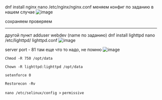 dnf install nginx
nano /etc/nginx/nginx.conf
меняем конфиг по заданию 
в нашем случае 
![image](https://github.com/user-attachments/assets/009b44b8-1cf5-4cae-ae55-ac43d4d3ae18)


сохраняем 
проверяем
_____________________________________________________________________________
другой пункт
adduser webdev (name по заданию)
dnf install lighttpd
nano /etc/lighttpd/ lighttpd.conf
![image](https://github.com/user-attachments/assets/cbc186a4-e818-4a74-af5f-0aeb85241a5e)

server port - 81
там еще что то надо, не помню
![image](https://github.com/user-attachments/assets/5290f543-4914-4085-8f17-1552e5b1c0ce)

```Chmod -R 750 /opt/data```

```Chown -R lighttpd:lighttpd /opt/data```

```setenforce 0``` 

```Restorecon -Rv```

```nano /etc/selinux/config >```
```permissive```
